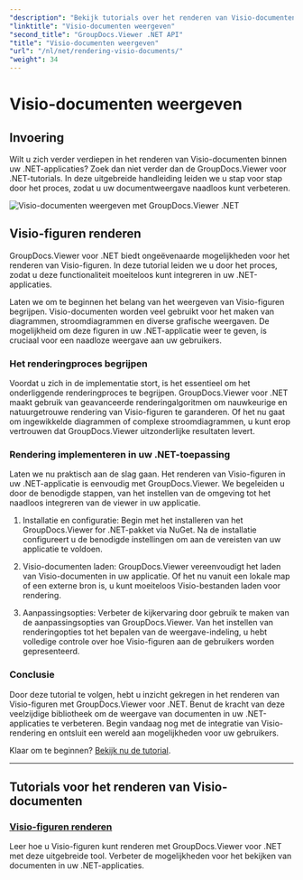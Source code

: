```yaml
---
"description": "Bekijk tutorials over het renderen van Visio-documenten met GroupDocs.Viewer voor .NET. Leer hoe u moeiteloos de mogelijkheden voor het bekijken van documenten in uw .NET-applicaties kunt verbeteren."
"linktitle": "Visio-documenten weergeven"
"second_title": "GroupDocs.Viewer .NET API"
"title": "Visio-documenten weergeven"
"url": "/nl/net/rendering-visio-documents/"
"weight": 34
---
```


# Visio-documenten weergeven

## Invoering

Wilt u zich verder verdiepen in het renderen van Visio-documenten binnen uw .NET-applicaties? Zoek dan niet verder dan de GroupDocs.Viewer voor .NET-tutorials. In deze uitgebreide handleiding leiden we u stap voor stap door het proces, zodat u uw documentweergave naadloos kunt verbeteren.

![Visio-documenten weergeven met GroupDocs.Viewer .NET](/viewer/rendering-visio-documents/image.png)

## Visio-figuren renderen

GroupDocs.Viewer voor .NET biedt ongeëvenaarde mogelijkheden voor het renderen van Visio-figuren. In deze tutorial leiden we u door het proces, zodat u deze functionaliteit moeiteloos kunt integreren in uw .NET-applicaties.

Laten we om te beginnen het belang van het weergeven van Visio-figuren begrijpen. Visio-documenten worden veel gebruikt voor het maken van diagrammen, stroomdiagrammen en diverse grafische weergaven. De mogelijkheid om deze figuren in uw .NET-applicatie weer te geven, is cruciaal voor een naadloze weergave aan uw gebruikers.

### Het renderingproces begrijpen

Voordat u zich in de implementatie stort, is het essentieel om het onderliggende renderingproces te begrijpen. GroupDocs.Viewer voor .NET maakt gebruik van geavanceerde renderingalgoritmen om nauwkeurige en natuurgetrouwe rendering van Visio-figuren te garanderen. Of het nu gaat om ingewikkelde diagrammen of complexe stroomdiagrammen, u kunt erop vertrouwen dat GroupDocs.Viewer uitzonderlijke resultaten levert.

### Rendering implementeren in uw .NET-toepassing

Laten we nu praktisch aan de slag gaan. Het renderen van Visio-figuren in uw .NET-applicatie is eenvoudig met GroupDocs.Viewer. We begeleiden u door de benodigde stappen, van het instellen van de omgeving tot het naadloos integreren van de viewer in uw applicatie.

1. Installatie en configuratie: Begin met het installeren van het GroupDocs.Viewer for .NET-pakket via NuGet. Na de installatie configureert u de benodigde instellingen om aan de vereisten van uw applicatie te voldoen.

2. Visio-documenten laden: GroupDocs.Viewer vereenvoudigt het laden van Visio-documenten in uw applicatie. Of het nu vanuit een lokale map of een externe bron is, u kunt moeiteloos Visio-bestanden laden voor rendering.

3. Aanpassingsopties: Verbeter de kijkervaring door gebruik te maken van de aanpassingsopties van GroupDocs.Viewer. Van het instellen van renderingopties tot het bepalen van de weergave-indeling, u hebt volledige controle over hoe Visio-figuren aan de gebruikers worden gepresenteerd.

### Conclusie

Door deze tutorial te volgen, hebt u inzicht gekregen in het renderen van Visio-figuren met GroupDocs.Viewer voor .NET. Benut de kracht van deze veelzijdige bibliotheek om de weergave van documenten in uw .NET-applicaties te verbeteren. Begin vandaag nog met de integratie van Visio-rendering en ontsluit een wereld aan mogelijkheden voor uw gebruikers.

Klaar om te beginnen? [Bekijk nu de tutorial](./render-visio-figures/).

---

## Tutorials voor het renderen van Visio-documenten
### [Visio-figuren renderen](./render-visio-figures/)
Leer hoe u Visio-figuren kunt renderen met GroupDocs.Viewer voor .NET met deze uitgebreide tool. Verbeter de mogelijkheden voor het bekijken van documenten in uw .NET-applicaties.